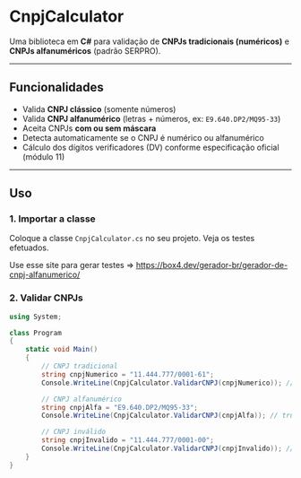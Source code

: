 # CnpjCalculator

Uma biblioteca em **C#** para validação de **CNPJs tradicionais (numéricos)** e **CNPJs alfanuméricos** (padrão SERPRO).

---

## Funcionalidades

- Valida **CNPJ clássico** (somente números)  
- Valida **CNPJ alfanumérico** (letras + números, ex: `E9.640.DP2/MQ95-33`)  
- Aceita CNPJs **com ou sem máscara**  
- Detecta automaticamente se o CNPJ é numérico ou alfanumérico  
- Cálculo dos dígitos verificadores (DV) conforme especificação oficial (módulo 11)

---

## Uso

### 1. Importar a classe
Coloque a classe `CnpjCalculator.cs` no seu projeto. Veja os testes efetuados.

Use esse site para gerar testes => https://box4.dev/gerador-br/gerador-de-cnpj-alfanumerico/

### 2. Validar CNPJs

```csharp
using System;

class Program
{
    static void Main()
    {
        // CNPJ tradicional
        string cnpjNumerico = "11.444.777/0001-61";
        Console.WriteLine(CnpjCalculator.ValidarCNPJ(cnpjNumerico)); // true

        // CNPJ alfanumérico
        string cnpjAlfa = "E9.640.DP2/MQ95-33";
        Console.WriteLine(CnpjCalculator.ValidarCNPJ(cnpjAlfa)); // true

        // CNPJ inválido
        string cnpjInvalido = "11.444.777/0001-00";
        Console.WriteLine(CnpjCalculator.ValidarCNPJ(cnpjInvalido)); // false
    }
}
